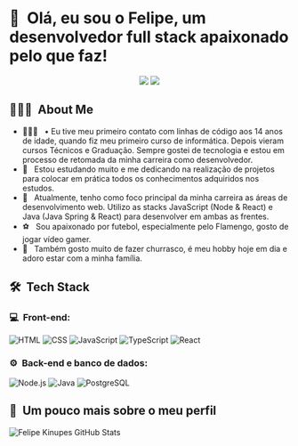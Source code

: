 <h1>👋 &nbsp;Olá, eu sou o Felipe, um desenvolvedor full stack apaixonado pelo que faz!</h1>
<p align="center">
<a href="https://www.linkedin.com/in/felipe-kinupes-gouvea-75a70a284/"><img src="https://img.shields.io/badge/-Felipe%20Kinupes%20Gouvêa-0077B5?style=flat-square&logo=Linkedin&logoColor=white"/></a>
<a href="mailto:felipekinupesg@hotmail.com"><img src="https://img.shields.io/badge/-felipekinupesg@hotmail.com-D14836?style=flat-square&logo=Gmail&logoColor=white"/></a>

</p>

<h2> 👨🏻‍💻 &nbsp;About Me </h2>

- 👨🏻‍💻 &nbsp; •	Eu tive meu primeiro contato com linhas de código aos 14 anos de idade, quando fiz meu primeiro curso de informática. Depois vieram cursos Técnicos e Graduação. Sempre gostei de tecnologia e estou em processo de retomada da minha carreira como desenvolvedor.
- 📘 &nbsp; Estou estudando muito e me dedicando na realização de projetos para colocar em prática todos os conhecimentos adquiridos nos estudos.
- 🚀 &nbsp; Atualmente, tenho como foco principal da minha carreira as áreas de desenvolvimento web. Utilizo as stacks JavaScript (Node & React) e Java (Java Spring & React) para desenvolver em ambas as frentes.
- ⚽ &nbsp; Sou apaixonado por futebol, especialmente pelo Flamengo, gosto de jogar vídeo gamer.
- 🍖 &nbsp; Também gosto muito de fazer churrasco, é meu hobby hoje em dia e adoro estar com a minha família.

<h2> 🛠 &nbsp;Tech Stack</h2>
<h3>💻 &nbsp;Front-end:</h3>

![HTML](https://img.shields.io/badge/-HTML-333333?style=flat&logo=HTML5)
![CSS](https://img.shields.io/badge/-CSS-333333?style=flat&logo=CSS3&logoColor=1572B6)
![JavaScript](https://img.shields.io/badge/-JavaScript-333333?style=flat&logo=javascript)
![TypeScript](https://img.shields.io/badge/-TypeScript-333333?style=flat&logo=typescript&logoColor=2D79C7)
![React](https://img.shields.io/badge/-React-333333?style=flat&logo=react)

<h3>⚙️ &nbsp;Back-end e banco de dados:</h3>

![Node.js](https://img.shields.io/badge/-Node.js-333333?style=flat&logo=node.js)
![Java](https://img.shields.io/badge/-Java-333333?style=flat&logo=java.js)
![PostgreSQL](https://img.shields.io/badge/-PostgreSQL-333333?style=flat&logo=postgresql)

<h2>🚀 &nbsp;Um pouco mais sobre o meu perfil</h2>

![Felipe Kinupes GitHub Stats](https://github-readme-stats.vercel.app/api?username=felipekgouvea&show_icons=true&theme=dracula)
